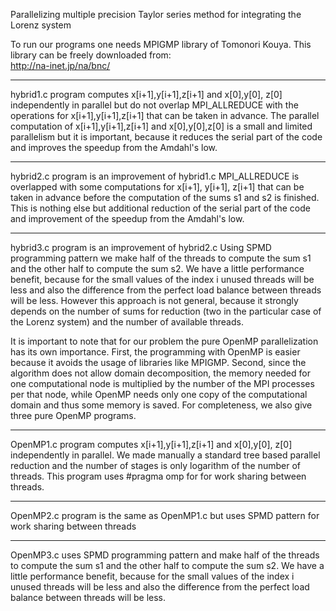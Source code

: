 Parallelizing multiple precision Taylor series method for integrating the Lorenz system

To run our programs one needs MPIGMP library of Tomonori Kouya. This library can be freely downloaded from:   
http://na-inet.jp/na/bnc/

-----------------------------------------------------------------------------------

hybrid1.c program computes x[i+1],y[i+1],z[i+1] and  x[0],y[0], z[0] independently in parallel but do not overlap MPI_ALLREDUCE with the operations for  x[i+1],y[i+1],z[i+1] that can be taken in advance. The parallel computation of x[i+1],y[i+1],z[i+1] and x[0],y[0],z[0]
is a small and limited parallelism but it is important, because it reduces the serial part of the code and improves the speedup from the Amdahl's low. 

------------------------------------------------------------------------------------

hybrid2.c program is an improvement of hybrid1.c  MPI_ALLREDUCE is overlapped with some computations for x[i+1], y[i+1], z[i+1] that can be taken in advance before the computation of the sums s1 and s2 is finished. This is nothing else but additional reduction of the serial part of the code and improvement of the speedup from the Amdahl's low.

----------------------------------------------------------------------------------

hybrid3.c program is an improvement of hybrid2.c 
Using SPMD programming pattern we make half of the threads to compute the sum s1 and the other half to compute the sum s2. We have a little performance benefit, because for the small values of the index i unused threads will be less and also the difference from the perfect load balance between threads will be less. However this approach is not general, because it strongly depends on the number of sums for reduction (two in the particular case of the Lorenz system) and the number of available threads.

It is important to note that for our problem the pure OpenMP parallelization has its own importance. First, the programming with OpenMP is easier because it avoids the usage of libraries like MPIGMP. Second, since the algorithm does not allow domain decomposition, the memory needed for one computational node is multiplied by the number of the MPI processes per that node, while OpenMP needs only one copy of the computational domain and thus some memory is saved. For completeness, we also give three pure OpenMP programs.

---------------------------------------------------------------------------------------

OpenMP1.c program computes x[i+1],y[i+1],z[i+1] and  x[0],y[0], z[0] independently in parallel. We made manually a standard tree based parallel reduction and the number of stages is only logarithm of the number of threads. This program uses #pragma omp for for work
sharing between threads.

----------------------------------------------------------------------------------------

OpenMP2.c program is the same as OpenMP1.c but uses SPMD pattern for work sharing between threads

---------------------------------------------------------------------------------------

OpenMP3.c uses SPMD programming pattern and make half of the threads to compute the sum s1 and the other half to compute the sum s2. We have a little performance benefit, because for the small values of the index i unused threads will be less and also the difference from the perfect load balance between threads will be less.
